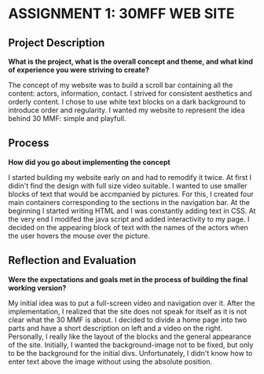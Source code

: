 # ASSIGNMENT 1: 30MFF WEB SITE

## Project Description
<b>What is the project, what is the overall concept and theme, and what kind of experience you were striving to create?</b>

The concept of my website was to build a scroll bar containing all the content: actors, information, contact. I strived for consistent aesthetics and orderly content. I chose to use white text blocks on a dark background to introduce order and regularity. I wanted my website to represent the idea behind 30 MMF: simple and playfull.

## Process
<b>How did you go about implementing the concept</b>

I started building my website early on and had to remodify it twice. At first I didin't find the design with full size video suitable. I wanted to use smaller blocks of text that would be accmpanied by pictures. For this, I created four main containers corresponding to the sections in the navigation bar. At the beginning I started writing HTML and I was constantly adding text in CSS. At the very end I modifed the java script and added interactivity to my page. I decided on the appearing block of text with the names of the actors when the user hovers the mouse over the picture. 


## Reflection and Evaluation
<b>Were the expectations and goals  met in the process of building the final working version?</b>

My initial idea was to put a full-screen video and navigation over it. After the implementation, I realized that the site does not speak for itself as it is not clear what the 30 MMF is about. I decided to divide a home page into two parts and have a short description on left and a video on the right. Personally, I really like the layout of the blocks and the general appearance of the site. Initially, I wanted the background-image not to be fixed, but only to be the background for the initial divs. Unfortunately, I didn't know how to enter text above the image without using the absolute position.
